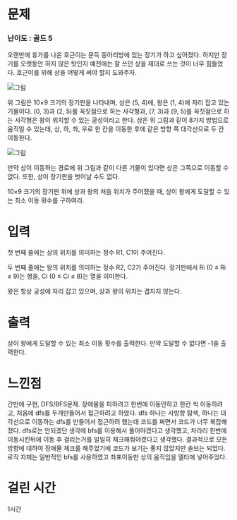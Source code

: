 # 문제

### 난이도 : 골드 5

오랜만에 휴가를 나온 호근이는 문득 동아리방에 있는 장기가 하고 싶어졌다. 하지만 장기를 오랫동안 하지 않은 탓인지 예전에는 잘 쓰던 상을 제대로 쓰는 것이 너무 힘들었다. 호근이를 위해 상을 어떻게 써야 할지 도와주자.

![그림](https://upload.acmicpc.net/34c5b076-666b-4ca7-a1a7-347a09958afb/-/preview/)

위 그림은 10×9 크기의 장기판을 나타내며, 상은 (5, 4)에, 왕은 (1, 4)에 자리 잡고 있는 기물이다. (0, 3)과 (2, 5)를 꼭짓점으로 하는 사각형과, (7, 3)과 (9, 5)를 꼭짓점으로 하는 사각형은 왕이 위치할 수 있는 궁성이라고 한다. 상은 위 그림과 같이 8가지 방법으로 움직일 수 있는데, 상, 하, 좌, 우로 한 칸을 이동한 후에 같은 방향 쪽 대각선으로 두 칸 이동한다.

![그림](https://upload.acmicpc.net/ba413f3c-e33e-4458-9cc2-15ac8b333fe5/-/preview/)

만약 상이 이동하는 경로에 위 그림과 같이 다른 기물이 있다면 상은 그쪽으로 이동할 수 없다. 또한, 상이 장기판을 벗어날 수도 없다.

10×9 크기의 장기판 위에 상과 왕의 처음 위치가 주어졌을 때, 상이 왕에게 도달할 수 있는 최소 이동 횟수를 구하여라.

# 입력

첫 번째 줄에는 상의 위치를 의미하는 정수 R1, C1이 주어진다.

두 번째 줄에는 왕의 위치를 의미하는 정수 R2, C2가 주어진다. 장기판에서 Ri (0 ≤ Ri ≤ 9)는 행을, Ci (0 ≤ Ci ≤ 8)는 열을 의미한다.

왕은 항상 궁성에 자리 잡고 있으며, 상과 왕의 위치는 겹치지 않는다.

# 출력

상이 왕에게 도달할 수 있는 최소 이동 횟수를 출력한다. 만약 도달할 수 없다면 -1을 출력한다.

# 느낀점

간만에 구현, DFS/BFS문제. 장애물을 피하려고 한번에 이동안하고 한칸 씩 이동하려고, 처음에 dfs를 두개만들어서 접근하려고 하였다. dfs 하나는 사방향 탐색, 하나는 대각선으로 이동하는 dfs를 만들어서 접근하려 했는데 코드를 짜면서 코드가 너무 복잡해졌다. dfs로는 안되겠단 생각에 bfs를 이용해서 풀어야겠다고 생각했고, 차라리 한번에 이동시킨뒤에 이동 후 걸리는거를 일일히 체크해줘야겠다고 생각했다. 결과적으로 모든 방향에 대하여 장애물 체크를 해주었기에 코드가 보기는 좋지 않았지만 솔브는 되었다. 로직 자체는 일반적인 bfs를 사용하였고 좌표이동만 상의 움직임을 델타에 넣어주었다.

# 걸린 시간

1시간
